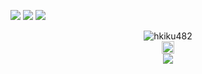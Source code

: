 <!--
![](https://github-readme-stats.vercel.app/api?username=hkiku482)
-->
![](http://github-profile-summary-cards.vercel.app/api/cards/profile-details?username=hkiku482)
![](http://github-profile-summary-cards.vercel.app/api/cards/repos-per-language?username=hkiku482)
![](http://github-profile-summary-cards.vercel.app/api/cards/productive-time?username=hkiku482&utcOffset=9)

<div align="center">
    <img src="https://komarev.com/ghpvc/?username=hkiku482" alt="hkiku482" />
</div>
<div align="center">
    <img height="20" src="https://img.shields.io/github/followers/hkiku482?label=follow&logo=github&style=flat" />
</div>


<div align="center">
<img src="https://typograssy.deno.dev/api?text=%EF%BC%A1%EF%BD%92%EF%BD%83%EF%BD%88%20%EF%BD%89%EF%BD%93%20%EF%BD%94%EF%BD%88%EF%BD%85%20%EF%BD%82%EF%BD%85%EF%BD%93%EF%BD%94!%E3%80%80&l1=9bd9e9&l2=40aec4&l3=4b89b9&l4=186c91&speed=50" />
</div>

<!--
**hkiku482/hkiku482** is a ✨ _special_ ✨ repository because its `README.md` (this file) appears on your GitHub profile.

Here are some ideas to get you started:

- 🔭 I’m currently working on ...
- 🌱 I’m currently learning ...
- 👯 I’m looking to collaborate on ...
- 🤔 I’m looking for help with ...
- 💬 Ask me about ...
- 📫 How to reach me: ...
- 😄 Pronouns: ...
- ⚡ Fun fact: ...
-->
